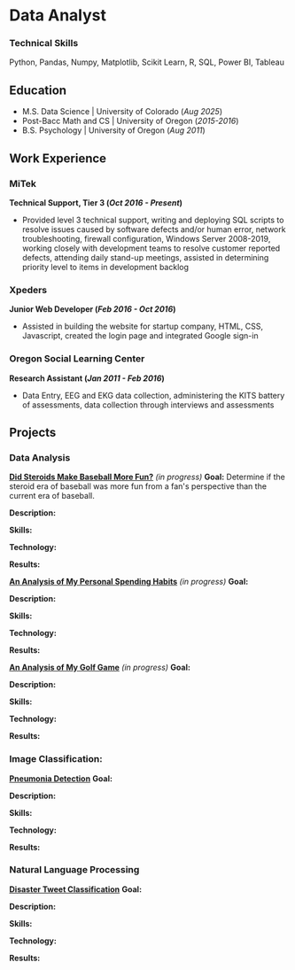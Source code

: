 # Data Analyst

### Technical Skills 
Python, Pandas, Numpy, Matplotlib, Scikit Learn, R, SQL, Power BI, Tableau

## Education
- M.S. Data Science | University of Colorado  (_Aug 2025_)
- Post-Bacc Math and CS | University of Oregon (_2015-2016_)
- B.S. Psychology | University of Oregon (_Aug 2011_)

## Work Experience
### **MiTek**
**Technical Support, Tier 3 (_Oct 2016 - Present_)**
- Provided level 3 technical support, writing and deploying SQL scripts to resolve issues caused by software defects and/or human error, network troubleshooting, firewall configuration, Windows Server 2008-2019, working closely with development teams to resolve customer reported defects, attending daily stand-up meetings, assisted in determining priority level to items in development backlog

### **Xpeders**
**Junior Web Developer (_Feb 2016 - Oct 2016_)**
- Assisted in building the website for startup company, HTML, CSS, Javascript, created the login page and integrated Google sign-in

### **Oregon Social Learning Center**
**Research Assistant (_Jan 2011 - Feb 2016_)**
- Data Entry, EEG and EKG data collection, administering the KITS battery of assessments, data collection through interviews and assessments


## Projects

### Data Analysis

**[Did Steroids Make Baseball More Fun?](https://github.com/joja4479/Do-Steroids-Make-Baseball-More-Fun-)** _(in progress)_
**Goal:**  Determine if the steroid era of baseball was more fun from a fan's perspective than the current era of baseball.

**Description:**

**Skills:**

**Technology:**

**Results:**

**[An Analysis of My Personal Spending Habits](https://github.com/joja4479/spending)** _(in progress)_
**Goal:**  

**Description:**

**Skills:**

**Technology:**

**Results:**

**[An Analysis of My Golf Game](https://github.com/joja4479/GolfGameAnalysis/tree/main)** _(in progress)_
**Goal:**  

**Description:**

**Skills:**

**Technology:**

**Results:**

### Image Classification:

**[Pneumonia Detection](https://github.com/joja4479/Pneumonia-detection)**
**Goal:**  

**Description:**

**Skills:**

**Technology:**

**Results:**

### Natural Language Processing

**[Disaster Tweet Classification](https://github.com/joja4479/NLP-Disaster-Tweets)**
**Goal:**  

**Description:**

**Skills:**

**Technology:**

**Results:**


